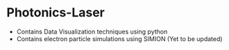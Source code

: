 # Photonics-Laser
* Contains Data Visualization techniques using python
* Contains electron particle simulations using SIMION (Yet to be updated)
